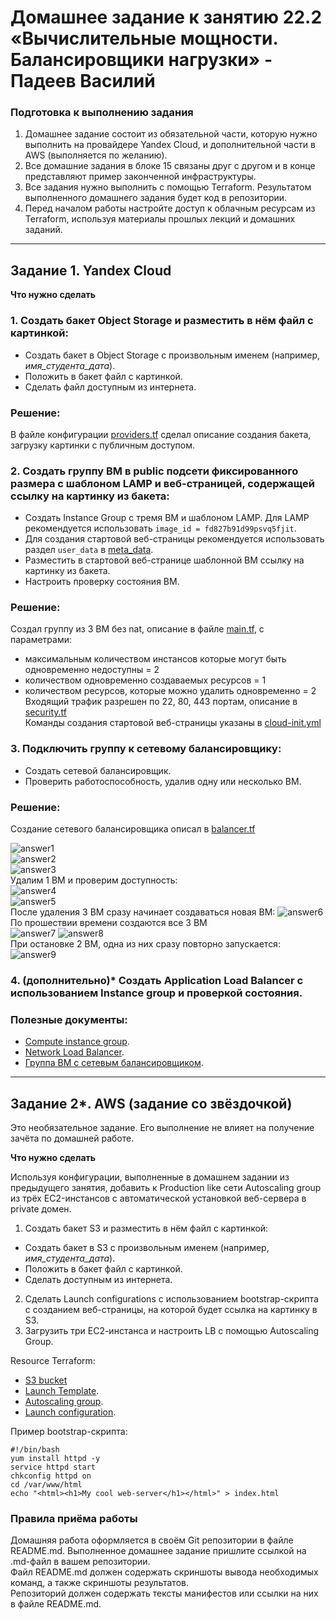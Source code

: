 # Домашнее задание к занятию 22.2 «Вычислительные мощности. Балансировщики нагрузки» -  Падеев Василий  

### Подготовка к выполнению задания

1. Домашнее задание состоит из обязательной части, которую нужно выполнить на провайдере Yandex Cloud, и дополнительной части в AWS (выполняется по желанию).  
2. Все домашние задания в блоке 15 связаны друг с другом и в конце представляют пример законченной инфраструктуры.  
3. Все задания нужно выполнить с помощью Terraform. Результатом выполненного домашнего задания будет код в репозитории.  
4. Перед началом работы настройте доступ к облачным ресурсам из Terraform, используя материалы прошлых лекций и домашних заданий.  

---
## Задание 1. Yandex Cloud 

**Что нужно сделать**

### 1. Создать бакет Object Storage и разместить в нём файл с картинкой:  

 - Создать бакет в Object Storage с произвольным именем (например, _имя_студента_дата_).  
 - Положить в бакет файл с картинкой.  
 - Сделать файл доступным из интернета.  

 ### Решение:

В файле конфигурации [providers.tf](https://github.com/Vasiliy-Ser/load_balancers_22.2/blob/15ed581606149332da769c3fd54b0d77f7bbe037/src/providers.tf) сделал описание создания бакета, загрузку картинки с публичным доступом.  
 
### 2. Создать группу ВМ в public подсети фиксированного размера с шаблоном LAMP и веб-страницей, содержащей ссылку на картинку из бакета:   

 - Создать Instance Group с тремя ВМ и шаблоном LAMP. Для LAMP рекомендуется использовать `image_id = fd827b91d99psvq5fjit`.  
 - Для создания стартовой веб-страницы рекомендуется использовать раздел `user_data` в [meta_data](https://cloud.yandex.ru/docs/compute/concepts/vm-metadata).  
 - Разместить в стартовой веб-странице шаблонной ВМ ссылку на картинку из бакета.  
 - Настроить проверку состояния ВМ.  

  ### Решение:

  Создал группу из 3 ВМ без nat, описание в файле [main.tf](https://github.com/Vasiliy-Ser/load_balancers_22.2/blob/15ed581606149332da769c3fd54b0d77f7bbe037/src/main.tf), с параметрами:  
  - максимальным количеством инстансов которые могут быть одновременно недоступны = 2  
  - количеством одновременно создаваемых ресурсов = 1  
  - количеством ресурсов, которые можно удалить одновременно = 2  
  Входящий трафик разрешен по 22, 80, 443 портам, описание в [security.tf](https://github.com/Vasiliy-Ser/load_balancers_22.2/blob/15ed581606149332da769c3fd54b0d77f7bbe037/src/security.tf)  
  Команды создания стартовой веб-страницы указаны в [cloud-init.yml](https://github.com/Vasiliy-Ser/load_balancers_22.2/blob/15ed581606149332da769c3fd54b0d77f7bbe037/src/cloud-init.yml)   
   
### 3. Подключить группу к сетевому балансировщику:  

 - Создать сетевой балансировщик.  
 - Проверить работоспособность, удалив одну или несколько ВМ.  

  ### Решение:  

Создание сетевого балансировщика описал в [balancer.tf](https://github.com/Vasiliy-Ser/load_balancers_22.2/blob/15ed581606149332da769c3fd54b0d77f7bbe037/src/balancer.tf)  

![answer1](https://github.com/Vasiliy-Ser/load_balancers_22.2/blob/15ed581606149332da769c3fd54b0d77f7bbe037/png/1.png)   
![answer2](https://github.com/Vasiliy-Ser/load_balancers_22.2/blob/15ed581606149332da769c3fd54b0d77f7bbe037/png/2.png)   
![answer3](https://github.com/Vasiliy-Ser/load_balancers_22.2/blob/15ed581606149332da769c3fd54b0d77f7bbe037/png/3.png)   
Удалим 1 ВМ и проверим доступность:  
![answer4](https://github.com/Vasiliy-Ser/load_balancers_22.2/blob/15ed581606149332da769c3fd54b0d77f7bbe037/png/4.png)   
![answer5](https://github.com/Vasiliy-Ser/load_balancers_22.2/blob/15ed581606149332da769c3fd54b0d77f7bbe037/png/5.png)   
После удаления 3 ВМ сразу начинает создаваться новая ВМ:
![answer6](https://github.com/Vasiliy-Ser/load_balancers_22.2/blob/15ed581606149332da769c3fd54b0d77f7bbe037/png/6.png)   
По прошествии времени создаются все 3 ВМ   
![answer7](https://github.com/Vasiliy-Ser/load_balancers_22.2/blob/15ed581606149332da769c3fd54b0d77f7bbe037/png/7.png)
![answer8](https://github.com/Vasiliy-Ser/load_balancers_22.2/blob/15ed581606149332da769c3fd54b0d77f7bbe037/png/8.png)    
При остановке 2 ВМ, одна из них сразу повторно запускается:  
![answer9](https://github.com/Vasiliy-Ser/load_balancers_22.2/blob/15ed581606149332da769c3fd54b0d77f7bbe037/png/9.png)     

### 4. (дополнительно)* Создать Application Load Balancer с использованием Instance group и проверкой состояния.  

### Полезные документы:  

- [Compute instance group](https://registry.terraform.io/providers/yandex-cloud/yandex/latest/docs/resources/compute_instance_group).  
- [Network Load Balancer](https://registry.terraform.io/providers/yandex-cloud/yandex/latest/docs/resources/lb_network_load_balancer).  
- [Группа ВМ с сетевым балансировщиком](https://cloud.yandex.ru/docs/compute/operations/instance-groups/create-with-balancer).  

---
## Задание 2*. AWS (задание со звёздочкой)  

Это необязательное задание. Его выполнение не влияет на получение зачёта по домашней работе.

**Что нужно сделать**

Используя конфигурации, выполненные в домашнем задании из предыдущего занятия, добавить к Production like сети Autoscaling group из трёх EC2-инстансов с  автоматической установкой веб-сервера в private домен.  

1. Создать бакет S3 и разместить в нём файл с картинкой:  

 - Создать бакет в S3 с произвольным именем (например, _имя_студента_дата_).  
 - Положить в бакет файл с картинкой.  
 - Сделать доступным из интернета.  
2. Сделать Launch configurations с использованием bootstrap-скрипта с созданием веб-страницы, на которой будет ссылка на картинку в S3.   
3. Загрузить три ЕС2-инстанса и настроить LB с помощью Autoscaling Group.  

Resource Terraform:  

- [S3 bucket](https://registry.terraform.io/providers/hashicorp/aws/latest/docs/resources/s3_bucket)  
- [Launch Template](https://registry.terraform.io/providers/hashicorp/aws/latest/docs/resources/launch_template).  
- [Autoscaling group](https://registry.terraform.io/providers/hashicorp/aws/latest/docs/resources/autoscaling_group).  
- [Launch configuration](https://registry.terraform.io/providers/hashicorp/aws/latest/docs/resources/launch_configuration).  

Пример bootstrap-скрипта:  

```
#!/bin/bash
yum install httpd -y
service httpd start
chkconfig httpd on
cd /var/www/html
echo "<html><h1>My cool web-server</h1></html>" > index.html
```
### Правила приёма работы  

Домашняя работа оформляется в своём Git репозитории в файле README.md. Выполненное домашнее задание пришлите ссылкой на .md-файл в вашем репозитории.  
Файл README.md должен содержать скриншоты вывода необходимых команд, а также скриншоты результатов.  
Репозиторий должен содержать тексты манифестов или ссылки на них в файле README.md.  
